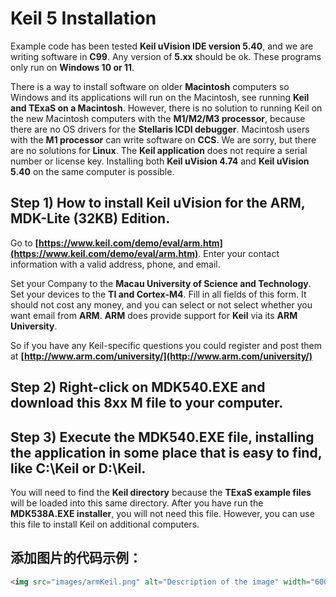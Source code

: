 # **Keil 5 Installation**

Example code has been tested **Keil uVision IDE version 5.40**, and we are writing software in **C99**. Any version of **5.xx** should be ok. These programs only run on **Windows 10 or 11**.

There is a way to install software on older **Macintosh** computers so Windows and its applications will run on the Macintosh, see running **Keil and TExaS on a Macintosh**. However, there is no solution to running Keil on the new Macintosh computers with the **M1/M2/M3 processor**, because there are no OS drivers for the **Stellaris ICDI debugger**. Macintosh users with the **M1 processor** can write software on **CCS**. We are sorry, but there are no solutions for **Linux**. The **Keil application** does not require a serial number or license key. Installing both **Keil uVision 4.74** and **Keil uVision 5.40** on the same computer is possible.

## **Step 1)** How to install **Keil uVision** for the **ARM, MDK-Lite (32KB) Edition**.

Go to **[https://www.keil.com/demo/eval/arm.htm](https://www.keil.com/demo/eval/arm.htm)**. Enter your contact information with a valid address, phone, and email.

Set your Company to the **Macau University of Science and Technology**. Set your devices to the **TI and Cortex-M4**. Fill in all fields of this form. It should not cost any money, and you can select or not select whether you want email from **ARM**. **ARM** does provide support for **Keil** via its **ARM University**.

So if you have any Keil-specific questions you could register and post them at **[http://www.arm.com/university/](http://www.arm.com/university/)**

## **Step 2)** Right-click on **MDK540.EXE** and download this **8xx M** file to your computer.

## **Step 3)** Execute the **MDK540.EXE** file, installing the application in some place that is easy to find, like **C:\Keil** or **D:\Keil**.

You will need to find the **Keil directory** because the **TExaS example files** will be loaded into this same directory. After you have run the **MDK538A.EXE installer**, you will not need this file. However, you can use this file to install Keil on additional computers.

## 添加图片的代码示例：

```html
<img src="images/armKeil.png" alt="Description of the image" width="600">

